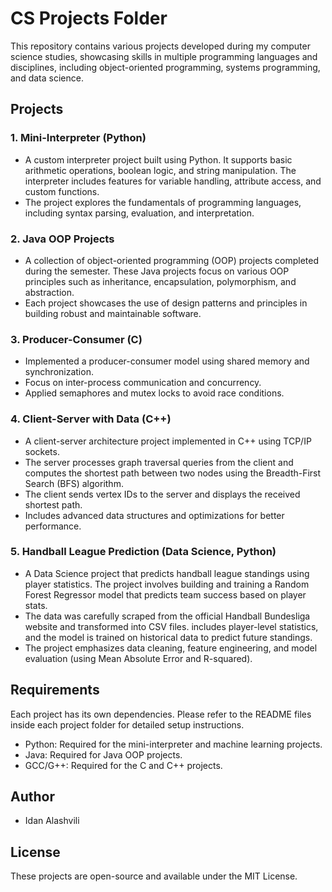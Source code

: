 # CS Projects Folder

This repository contains various projects developed during my computer science studies, showcasing skills in multiple programming languages and disciplines, including object-oriented programming, systems programming, and data science.

## Projects

### 1. **Mini-Interpreter (Python)**
   - A custom interpreter project built using Python. It supports basic arithmetic operations, boolean logic, and string manipulation. The interpreter includes features for variable handling, attribute access, and custom functions.
   - The project explores the fundamentals of programming languages, including syntax parsing, evaluation, and interpretation.

### 2. **Java OOP Projects**
   - A collection of object-oriented programming (OOP) projects completed during the semester. These Java projects focus on various OOP principles such as inheritance, encapsulation, polymorphism, and abstraction.
   - Each project showcases the use of design patterns and principles in building robust and maintainable software.

### 3. **Producer-Consumer (C)**
   - Implemented a producer-consumer model using shared memory and synchronization.
   - Focus on inter-process communication and concurrency.
   - Applied semaphores and mutex locks to avoid race conditions.

### 4. **Client-Server with Data (C++)**
  - A client-server architecture project implemented in C++ using TCP/IP sockets.
  - The server processes graph traversal queries from the client and computes the shortest path between two nodes using the Breadth-First Search (BFS) algorithm.
  - The client sends vertex IDs to the server and displays the received shortest path.  
  - Includes advanced data structures and optimizations for better performance.

### 5. **Handball League Prediction (Data Science, Python)**
  - A Data Science project that predicts handball league standings using player statistics. The project involves building and training a Random Forest Regressor model that predicts team success based on player stats.
  - The data was carefully scraped from the official Handball Bundesliga website and transformed into CSV files. includes player-level statistics, and the model is trained on historical data to predict future standings.
  - The project emphasizes data cleaning, feature engineering, and model evaluation (using Mean Absolute Error and R-squared).

## Requirements

Each project has its own dependencies. Please refer to the README files inside each project folder for detailed setup instructions.

- Python: Required for the mini-interpreter and machine learning projects.
- Java: Required for Java OOP projects.
- GCC/G++: Required for the C and C++ projects.

## Author

- Idan Alashvili

## License
These projects are open-source and available under the MIT License.

